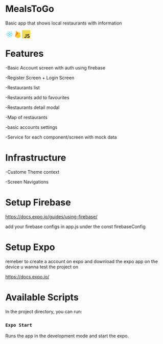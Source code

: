 # MealsToGo

Basic app that shows local restaurants with information

<img align="left" alt="React" width="26px" src="https://raw.githubusercontent.com/github/explore/80688e429a7d4ef2fca1e82350fe8e3517d3494d/topics/react-native/react-native.png" />
<img align="left" alt="React" width="26px" src="https://raw.githubusercontent.com/github/explore/80688e429a7d4ef2fca1e82350fe8e3517d3494d/topics/firebase/firebase.png" />
<img align="left" alt="React" width="26px" src="https://raw.githubusercontent.com/github/explore/80688e429a7d4ef2fca1e82350fe8e3517d3494d/topics/javascript/javascript.png" />

<br>

# Features

-Basic Account screen with auth using firebase

-Register Screen + Login Screen

-Restaurants list 

-Restaurants add to favourites

-Restaurants detail modal

-Map of restaurants

-basic accounts settings

-Service for each component/screen with mock data

# Infrastructure

-Custome Theme context

-Screen Navigations

# Setup Firebase

https://docs.expo.io/guides/using-firebase/

add your firebase configs in app.js under the const firebaseConfig

# Setup Expo

remeber to create a account on expo and download the expo app on the device u wanna test the project on

https://docs.expo.io/

# Available Scripts

In the project directory, you can run:
### `Expo Start`

Runs the app in the development mode and start the expo.

